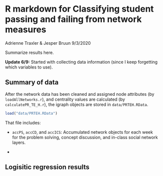 R markdown for Classifying student passing and failing from network
measures
================
Adrienne Traxler & Jesper Bruun
9/3/2020

Summarize results here.

**Update 6/9:** Started with collecting data information (since I keep
forgetting which variables to use).

## Summary of data

After the network data has been cleaned and assigned node attributes (by
`loadAllNetworks.r`), and centrality values are calculated (by
`calculatePR_TE_H.r`), the igraph objects are stored in
`data/PRTEH.RData`.

``` r
load("data/PRTEH.RData")
```

That file includes:

  - `accPS`, `accCD`, and `accICS`: Accumulated network objects for each
    week for the problem solving, concept discussion, and in-class
    social network layers.

  - 
## Logisitic regression results
